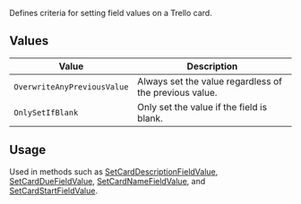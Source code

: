 Defines criteria for setting field values on a Trello card.

## Values
| Value | Description |
| --- | --- |
| `OverwriteAnyPreviousValue` | Always set the value regardless of the previous value. |
| `OnlySetIfBlank` | Only set the value if the field is blank. |

## Usage
Used in methods such as [SetCardDescriptionFieldValue](SetCardDescriptionFieldValue), [SetCardDueFieldValue](SetCardDueFieldValue), [SetCardNameFieldValue](SetCardNameFieldValue), and [SetCardStartFieldValue](SetCardStartFieldValue).
